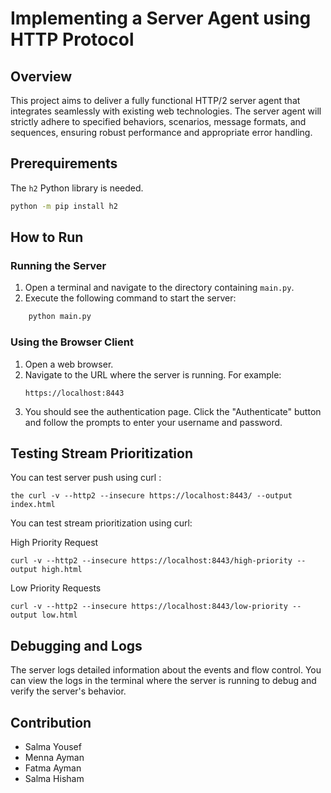 # Implementing a Server Agent using HTTP Protocol
## Overview
This project aims to deliver a fully functional HTTP/2 server agent that integrates seamlessly with existing web technologies. The server agent will strictly adhere to specified behaviors, scenarios, message formats, and sequences, ensuring robust performance and appropriate error handling.

## Prerequirements
The `h2` Python library is needed.

```sh
python -m pip install h2
```

## How to Run

### Running the Server

1. Open a terminal and navigate to the directory containing `main.py`.
2. Execute the following command to start the server:
```sh
    python main.py
```
### Using the Browser Client

1. Open a web browser.
2. Navigate to the URL where the server is running. For example:
    ```
    https://localhost:8443
    ```
3. You should see the authentication page. Click the "Authenticate" button and follow the prompts to enter your username and password.


## Testing Stream Prioritization

You can test server push using curl :

```
the curl -v --http2 --insecure https://localhost:8443/ --output index.html 
```

You can test stream prioritization using curl:

High Priority Request

```
curl -v --http2 --insecure https://localhost:8443/high-priority --output high.html
```
Low Priority Requests 

```
curl -v --http2 --insecure https://localhost:8443/low-priority --output low.html
```

## Debugging and Logs
The server logs detailed information about the events and flow control. You can view the logs in the terminal where the server is running to debug and verify the server's behavior.



## Contribution
- Salma Yousef
- Menna Ayman
- Fatma Ayman
- Salma Hisham
 
<!-- ##Project Structure

.
├── main.py                # Main server script
├── server.py              # Server functionalities
├── client.py              # Client script
├── README.md              # Project description and documentation -->
